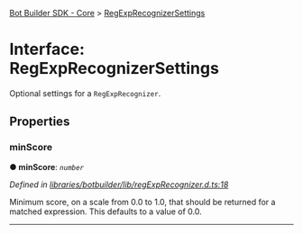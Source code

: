 [Bot Builder SDK - Core](../README.md) > [RegExpRecognizerSettings](../interfaces/botbuilder.regexprecognizersettings.md)



# Interface: RegExpRecognizerSettings


Optional settings for a `RegExpRecognizer`.


## Properties
<a id="minscore"></a>

###  minScore

**●  minScore**:  *`number`* 

*Defined in [libraries/botbuilder/lib/regExpRecognizer.d.ts:18](https://github.com/Microsoft/botbuilder-js/blob/0b16877/libraries/botbuilder/lib/regExpRecognizer.d.ts#L18)*



Minimum score, on a scale from 0.0 to 1.0, that should be returned for a matched expression. This defaults to a value of 0.0.




___


